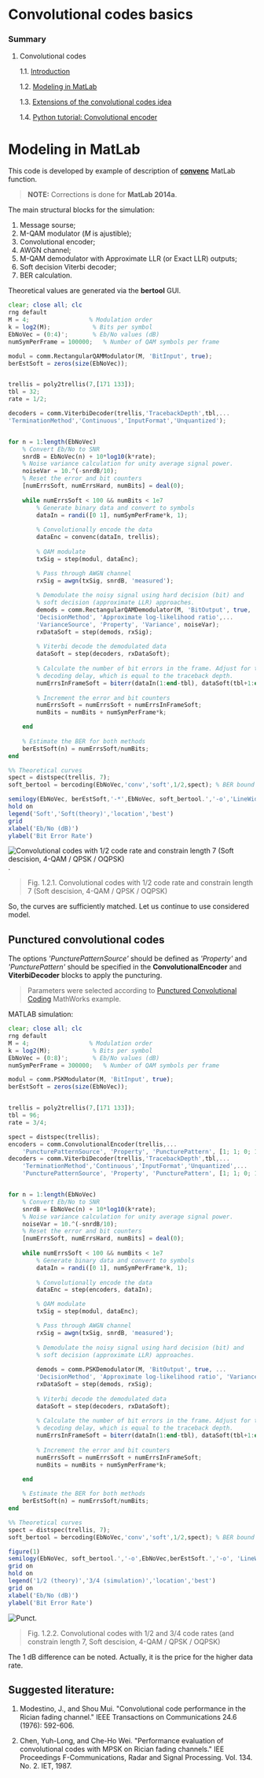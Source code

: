 # Convolutional codes basics
### Summary

1. Convolutional codes

    1.1. [Introduction](https://github.com/kirlf/CSP/blob/master/FEC/Convolutional%20codes%20intro.md)

    1.2. [Modeling in MatLab](https://github.com/kirlf/CSP/blob/master/FEC/Convolutional%20codes%20modeling.md)
    
    1.3. [Extensions of the convolutional codes idea](https://github.com/kirlf/CSP/blob/master/FEC/Conv%20codes%20idea%20extensions.md)
    
    1.4. [Python tutorial: Convolutional encoder](https://nbviewer.jupyter.org/format/slides/gist/kirlf/a70a3e65b24c1c80db5874b7d4c0f184#/)


# Modeling in MatLab
This code is developed by example of description of [**convenc**](https://de.mathworks.com/help/comm/ref/convenc.html) MatLab function. 

>**NOTE:** Corrections is done for **MatLab 2014a**.


The main structural blocks for the simulation:
1) Message sourse;
2) M-QAM modulator (*M* is ajustible);
3) Convolutional encoder;
4) AWGN channel;
5) M-QAM demodulator with Approximate LLR (or Exact LLR) outputs;
6) Soft decision Viterbi decoder;
7) BER calculation.

Theoretical values are generated via the **bertool** GUI.

``` octave
clear; close all; clc
rng default
M = 4;                 % Modulation order
k = log2(M);            % Bits per symbol
EbNoVec = (0:4)';       % Eb/No values (dB)
numSymPerFrame = 100000;   % Number of QAM symbols per frame

modul = comm.RectangularQAMModulator(M, 'BitInput', true);
berEstSoft = zeros(size(EbNoVec)); 


trellis = poly2trellis(7,[171 133]);
tbl = 32;
rate = 1/2;

decoders = comm.ViterbiDecoder(trellis,'TracebackDepth',tbl,...
'TerminationMethod','Continuous','InputFormat','Unquantized');


for n = 1:length(EbNoVec)
    % Convert Eb/No to SNR
    snrdB = EbNoVec(n) + 10*log10(k*rate);
    % Noise variance calculation for unity average signal power.
    noiseVar = 10.^(-snrdB/10);
    % Reset the error and bit counters
    [numErrsSoft, numErrsHard, numBits] = deal(0);
    
    while numErrsSoft < 100 && numBits < 1e7
        % Generate binary data and convert to symbols
        dataIn = randi([0 1], numSymPerFrame*k, 1);
        
        % Convolutionally encode the data
        dataEnc = convenc(dataIn, trellis);
        
        % QAM modulate
        txSig = step(modul, dataEnc);

        % Pass through AWGN channel
        rxSig = awgn(txSig, snrdB, 'measured');
        
        % Demodulate the noisy signal using hard decision (bit) and
        % soft decision (approximate LLR) approaches.       
        demods = comm.RectangularQAMDemodulator(M, 'BitOutput', true, ...
        'DecisionMethod', 'Approximate log-likelihood ratio',...
        'VarianceSource', 'Property', 'Variance', noiseVar);
        rxDataSoft = step(demods, rxSig);
    
        % Viterbi decode the demodulated data
        dataSoft = step(decoders, rxDataSoft);
        
        % Calculate the number of bit errors in the frame. Adjust for the
        % decoding delay, which is equal to the traceback depth.
        numErrsInFrameSoft = biterr(dataIn(1:end-tbl), dataSoft(tbl+1:end));
        
        % Increment the error and bit counters
        numErrsSoft = numErrsSoft + numErrsInFrameSoft;
        numBits = numBits + numSymPerFrame*k;

    end
    
    % Estimate the BER for both methods
    berEstSoft(n) = numErrsSoft/numBits;
end

%% Theoretical curves
spect = distspec(trellis, 7);
soft_bertool = bercoding(EbNoVec,'conv','soft',1/2,spect); % BER bound

semilogy(EbNoVec, berEstSoft,'-*',EbNoVec, soft_bertool.','-o','LineWidth', 1.5)
hold on
legend('Soft','Soft(theory)','location','best')
grid
xlabel('Eb/No (dB)')
ylabel('Bit Error Rate')
```

![Convolutional codes with 1/2 code rate and constrain length 7 (Soft descision, 4-QAM / QPSK / OQPSK)](https://raw.githubusercontent.com/kirlf/communication_stuff/master/FEC/assets/Soft%20conv.png
).
>Fig. 1.2.1. Convolutional codes with 1/2 code rate and constrain length 7 (Soft descision, 4-QAM / QPSK / OQPSK)


So, the curves are sufficiently matched. Let us continue to use considered model.

## Punctured convolutional codes

The options *'PuncturePatternSource'* should be defined as *'Property'* and *'PuncturePattern'* should be specified in the **ConvolutionalEncoder** and **ViterbiDecoder** blocks to apply the puncturing.

> Parameters were selected according to [Punctured Convolutional Coding](https://uk.mathworks.com/help/comm/ug/punctured-convolutional-coding-1.html) MathWorks example.

MATLAB simulation:

``` octave
clear; close all; clc
rng default
M = 4;                 % Modulation order
k = log2(M);            % Bits per symbol
EbNoVec = (0:8)';       % Eb/No values (dB)
numSymPerFrame = 300000;   % Number of QAM symbols per frame

modul = comm.PSKModulator(M, 'BitInput', true);
berEstSoft = zeros(size(EbNoVec)); 


trellis = poly2trellis(7,[171 133]);
tbl = 96;
rate = 3/4;

spect = distspec(trellis);
encoders = comm.ConvolutionalEncoder(trellis,...
    'PuncturePatternSource', 'Property', 'PuncturePattern', [1; 1; 0; 1; 0; 1]);
decoders = comm.ViterbiDecoder(trellis,'TracebackDepth',tbl,...
    'TerminationMethod','Continuous','InputFormat','Unquantized',...
    'PuncturePatternSource', 'Property', 'PuncturePattern', [1; 1; 0; 1; 0; 1]);


for n = 1:length(EbNoVec)
    % Convert Eb/No to SNR
    snrdB = EbNoVec(n) + 10*log10(k*rate);
    % Noise variance calculation for unity average signal power.
    noiseVar = 10.^(-snrdB/10);
    % Reset the error and bit counters
    [numErrsSoft, numErrsHard, numBits] = deal(0);
    
    while numErrsSoft < 100 && numBits < 1e7
        % Generate binary data and convert to symbols
        dataIn = randi([0 1], numSymPerFrame*k, 1);
        
        % Convolutionally encode the data
        dataEnc = step(encoders, dataIn);

        % QAM modulate
        txSig = step(modul, dataEnc);

        % Pass through AWGN channel
        rxSig = awgn(txSig, snrdB, 'measured');
        
        % Demodulate the noisy signal using hard decision (bit) and
        % soft decision (approximate LLR) approaches.
        
        demods = comm.PSKDemodulator(M, 'BitOutput', true, ...
        'DecisionMethod', 'Approximate log-likelihood ratio', 'VarianceSource', 'Property', 'Variance', noiseVar);
        rxDataSoft = step(demods, rxSig);
    
        % Viterbi decode the demodulated data
        dataSoft = step(decoders, rxDataSoft);
               
        % Calculate the number of bit errors in the frame. Adjust for the
        % decoding delay, which is equal to the traceback depth.
        numErrsInFrameSoft = biterr(dataIn(1:end-tbl), dataSoft(tbl+1:end));
        
        % Increment the error and bit counters
        numErrsSoft = numErrsSoft + numErrsInFrameSoft;
        numBits = numBits + numSymPerFrame*k;

    end
    
    % Estimate the BER for both methods
    berEstSoft(n) = numErrsSoft/numBits;
end

%% Theoretical curves
spect = distspec(trellis, 7);
soft_bertool = bercoding(EbNoVec,'conv','soft',1/2,spect); % BER bound

figure(1)
semilogy(EbNoVec, soft_bertool.','-o',EbNoVec,berEstSoft.','-o', 'LineWidth', 1.5)
grid on
hold on
legend('1/2 (theory)','3/4 (simulation)','location','best')
grid on
xlabel('Eb/No (dB)')
ylabel('Bit Error Rate')
```
![Punct](https://raw.githubusercontent.com/kirlf/CSP/master/FEC/assets/Soft34.png). 
>Fig. 1.2.2. Convolutional codes with 1/2 and 3/4 code rates (and constrain length 7, Soft descision, 4-QAM / QPSK / OQPSK)

The 1 dB difference can be noted. Actually, it is the price for the higher data rate.


## Suggested literature:

1. Modestino, J., and Shou Mui. "Convolutional code performance in the Rician fading channel." IEEE Transactions on Communications 24.6 (1976): 592-606.

2. Chen, Yuh-Long, and Che-Ho Wei. "Performance evaluation of convolutional codes with MPSK on Rician fading channels." IEE Proceedings F-Communications, Radar and Signal Processing. Vol. 134. No. 2. IET, 1987.


